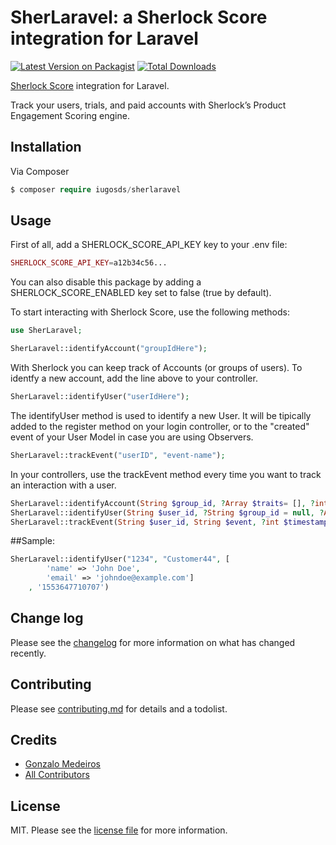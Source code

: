 # SherLaravel: a Sherlock Score integration for Laravel

[![Latest Version on Packagist][ico-version]][link-packagist]
[![Total Downloads][ico-downloads]][link-downloads]

[Sherlock Score](https://www.sherlockscore.com/ "Sherlock Score's Homepage") integration for Laravel.

Track your users, trials, and paid accounts with Sherlock’s Product Engagement Scoring engine.

## Installation

Via Composer

```php
$ composer require iugosds/sherlaravel
```

## Usage

First of all, add a SHERLOCK_SCORE_API_KEY key to your .env file:
```php
SHERLOCK_SCORE_API_KEY=a12b34c56...
```

You can also disable this package by adding a SHERLOCK_SCORE_ENABLED key set to false (true by default).

To start interacting with Sherlock Score, use the following methods:

```php
use SherLaravel;
```

```php
SherLaravel::identifyAccount("groupIdHere");
```
With Sherlock you can keep track of Accounts (or groups of users). To identfy a new account, add the line above to your controller.

```php
SherLaravel::identifyUser("userIdHere");
```
The identifyUser method is used to identify a new User. It will be tipically added to the register method on your login controller, or to the "created" event of your User Model in case you are using Observers.

```php
SherLaravel::trackEvent("userID", "event-name");
```
In your controllers, use the trackEvent method every time you want to track an interaction with a user.


```php
SherLaravel::identifyAccount(String $group_id, ?Array $traits= [], ?int $timestamp = null)
SherLaravel::identifyUser(String $user_id, ?String $group_id = null, ?Array $traits= [], ?int $timestamp = null)
SherLaravel::trackEvent(String $user_id, String $event, ?int $timestamp = null)
```

##Sample:
```php
SherLaravel::identifyUser("1234", "Customer44", [
        'name' => 'John Doe',
        'email' => 'johndoe@example.com']
    , '1553647710707')
```

## Change log

Please see the [changelog](changelog.md) for more information on what has changed recently.

## Contributing

Please see [contributing.md](contributing.md) for details and a todolist.

## Credits

- [Gonzalo Medeiros][link-author]
- [All Contributors][link-contributors]

## License

MIT. Please see the [license file](license.md) for more information.

[ico-version]: https://img.shields.io/packagist/v/iugosds/sherlaravel.svg?style=flat-square
[ico-downloads]: https://img.shields.io/packagist/dt/iugosds/sherlaravel.svg?style=flat-square
[ico-travis]: https://img.shields.io/travis/iugosds/sherlaravel/master.svg?style=flat-square
[ico-styleci]: https://styleci.io/repos/12345678/shield

[link-packagist]: https://packagist.org/packages/iugosds/sherlaravel
[link-downloads]: https://packagist.org/packages/iugosds/sherlaravel
[link-travis]: https://travis-ci.org/iugosds/sherlaravel
[link-styleci]: https://styleci.io/repos/12345678
[link-author]: https://github.com/iugosds
[link-contributors]: ../../contributors
